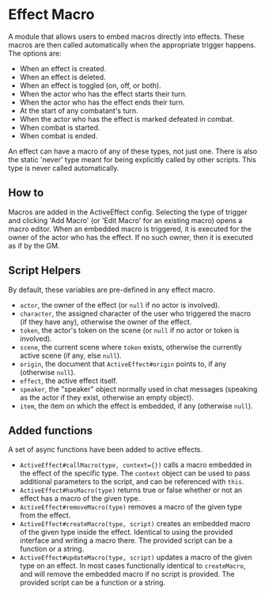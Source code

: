 # Effect Macro
A module that allows users to embed macros directly into effects.
These macros are then called automatically when the appropriate trigger happens. The options are:

- When an effect is created.
- When an effect is deleted.
- When an effect is toggled (on, off, or both).
- When the actor who has the effect starts their turn.
- When the actor who has the effect ends their turn.
- At the start of any combatant's turn.
- When the actor who has the effect is marked defeated in combat.
- When combat is started.
- When combat is ended.

An effect can have a macro of any of these types, not just one. There is also the static 'never' type meant for being explicitly called by other scripts. This type is never called automatically.

## How to
Macros are added in the ActiveEffect config. Selecting the type of trigger and clicking 'Add Macro' (or 'Edit Macro' for an existing macro) opens a macro editor.
When an embedded macro is triggered, it is executed for the owner of the actor who has the effect. If no such owner, then it is executed as if by the GM.

## Script Helpers
By default, these variables are pre-defined in any effect macro.
* `actor`, the owner of the effect (or `null` if no actor is involved).
* `character`, the assigned character of the user who triggered the macro (if they have any), otherwise the owner of the effect.
* `token`, the actor's token on the scene (or `null` if no actor or token is involved).
* `scene`, the current scene where `token` exists, otherwise the currently active scene (if any, else `null`).
* `origin`, the document that `ActiveEffect#origin` points to, if any (otherwise `null`).
* `effect`, the active effect itself.
* `speaker`, the "speaker" object normally used in chat messages (speaking as the actor if they exist, otherwise an empty object).
* `item`, the item on which the effect is embedded, if any (otherwise `null`).

## Added functions
A set of async functions have been added to active effects.
* `ActiveEffect#callMacro(type, context={})` calls a macro embedded in the effect of the specific type. The `context` object can be used to pass additional parameters to the script, and can be referenced with `this`.
* `ActiveEffect#hasMacro(type)` returns true or false whether or not an effect has a macro of the given type.
* `ActiveEffect#removeMacro(type)` removes a macro of the given type from the effect.
* `ActiveEffect#createMacro(type, script)` creates an embedded macro of the given type inside the effect. Identical to using the provided interface and writing a macro there. The provided script can be a function or a string.
* `ActiveEffect#updateMacro(type, script)` updates a macro of the given type on an effect. In most cases functionally identical to `createMacro`, and will remove the embedded macro if no script is provided. The provided script can be a function or a string.
